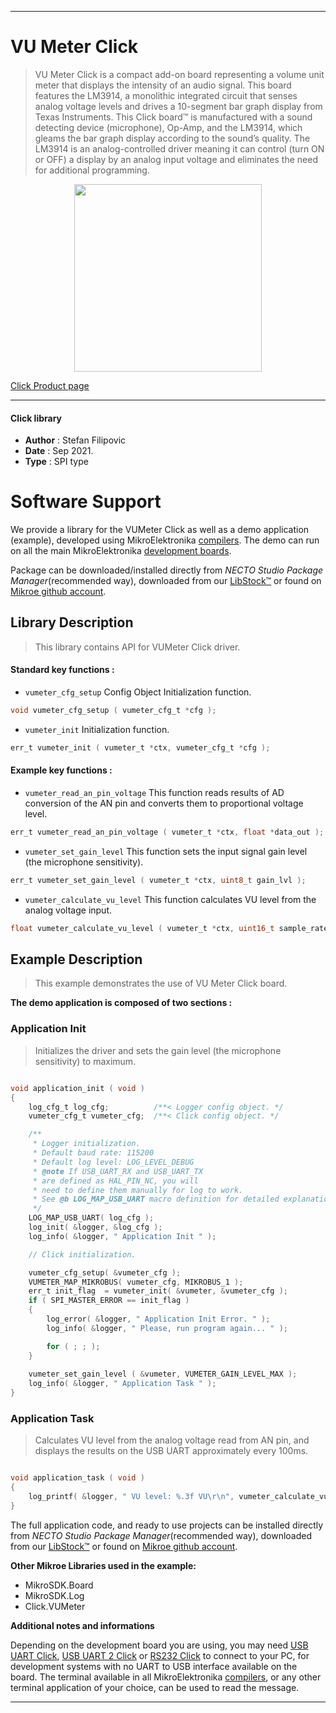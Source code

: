 
---
# VU Meter Click

> VU Meter Click is a compact add-on board representing a volume unit meter that displays the intensity of an audio signal. This board features the LM3914, a monolithic integrated circuit that senses analog voltage levels and drives a 10-segment bar graph display from Texas Instruments. This Click board™ is manufactured with a sound detecting device (microphone), Op-Amp, and the LM3914, which gleams the bar graph display according to the sound’s quality. The LM3914 is an analog-controlled driver meaning it can control (turn ON or OFF) a display by an analog input voltage and eliminates the need for additional programming.

<p align="center">
  <img src="https://download.mikroe.com/images/click_for_ide/vumeter_click.png" height=300px>
</p>

[Click Product page](https://www.mikroe.com/vu-meter-click)

---


#### Click library

- **Author**        : Stefan Filipovic
- **Date**          : Sep 2021.
- **Type**          : SPI type


# Software Support

We provide a library for the VUMeter Click
as well as a demo application (example), developed using MikroElektronika
[compilers](https://www.mikroe.com/necto-studio).
The demo can run on all the main MikroElektronika [development boards](https://www.mikroe.com/development-boards).

Package can be downloaded/installed directly from *NECTO Studio Package Manager*(recommended way), downloaded from our [LibStock&trade;](https://libstock.mikroe.com) or found on [Mikroe github account](https://github.com/MikroElektronika/mikrosdk_click_v2/tree/master/clicks).

## Library Description

> This library contains API for VUMeter Click driver.

#### Standard key functions :

- `vumeter_cfg_setup` Config Object Initialization function.
```c
void vumeter_cfg_setup ( vumeter_cfg_t *cfg );
```

- `vumeter_init` Initialization function.
```c
err_t vumeter_init ( vumeter_t *ctx, vumeter_cfg_t *cfg );
```

#### Example key functions :

- `vumeter_read_an_pin_voltage` This function reads results of AD conversion of the AN pin and converts them to proportional voltage level.
```c
err_t vumeter_read_an_pin_voltage ( vumeter_t *ctx, float *data_out );
```

- `vumeter_set_gain_level` This function sets the input signal gain level (the microphone sensitivity).
```c
err_t vumeter_set_gain_level ( vumeter_t *ctx, uint8_t gain_lvl );
```

- `vumeter_calculate_vu_level` This function calculates VU level from the analog voltage input.
```c
float vumeter_calculate_vu_level ( vumeter_t *ctx, uint16_t sample_rate_ms );
```

## Example Description

> This example demonstrates the use of VU Meter Click board.

**The demo application is composed of two sections :**

### Application Init

> Initializes the driver and sets the gain level (the microphone sensitivity) to maximum.

```c

void application_init ( void )
{
    log_cfg_t log_cfg;          /**< Logger config object. */
    vumeter_cfg_t vumeter_cfg;  /**< Click config object. */

    /** 
     * Logger initialization.
     * Default baud rate: 115200
     * Default log level: LOG_LEVEL_DEBUG
     * @note If USB_UART_RX and USB_UART_TX 
     * are defined as HAL_PIN_NC, you will 
     * need to define them manually for log to work. 
     * See @b LOG_MAP_USB_UART macro definition for detailed explanation.
     */
    LOG_MAP_USB_UART( log_cfg );
    log_init( &logger, &log_cfg );
    log_info( &logger, " Application Init " );

    // Click initialization.

    vumeter_cfg_setup( &vumeter_cfg );
    VUMETER_MAP_MIKROBUS( vumeter_cfg, MIKROBUS_1 );
    err_t init_flag  = vumeter_init( &vumeter, &vumeter_cfg );
    if ( SPI_MASTER_ERROR == init_flag )
    {
        log_error( &logger, " Application Init Error. " );
        log_info( &logger, " Please, run program again... " );

        for ( ; ; );
    }
    
    vumeter_set_gain_level ( &vumeter, VUMETER_GAIN_LEVEL_MAX );
    log_info( &logger, " Application Task " );
}

```

### Application Task

> Calculates VU level from the analog voltage read from AN pin, and displays the results on the USB UART approximately every 100ms.

```c

void application_task ( void )
{
    log_printf( &logger, " VU level: %.3f VU\r\n", vumeter_calculate_vu_level ( &vumeter, 100 ) );
}

```

The full application code, and ready to use projects can be installed directly from *NECTO Studio Package Manager*(recommended way), downloaded from our [LibStock&trade;](https://libstock.mikroe.com) or found on [Mikroe github account](https://github.com/MikroElektronika/mikrosdk_click_v2/tree/master/clicks).

**Other Mikroe Libraries used in the example:**

- MikroSDK.Board
- MikroSDK.Log
- Click.VUMeter

**Additional notes and informations**

Depending on the development board you are using, you may need
[USB UART Click](http://shop.mikroe.com/usb-uart-click),
[USB UART 2 Click](http://shop.mikroe.com/usb-uart-2-click) or
[RS232 Click](http://shop.mikroe.com/rs232-click) to connect to your PC, for
development systems with no UART to USB interface available on the board. The
terminal available in all MikroElektronika
[compilers](http://shop.mikroe.com/compilers), or any other terminal application
of your choice, can be used to read the message.

---
